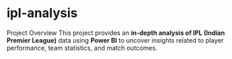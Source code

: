 # ipl-analysis
 Project Overview This project provides an **in-depth analysis of IPL (Indian Premier League)** data using **Power BI** to uncover insights related to player performance, team statistics, and match outcomes. 
